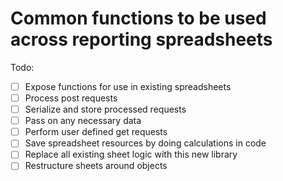# Common functions to be used across reporting spreadsheets
Todo:
- [ ] Expose functions for use in existing spreadsheets
- [ ] Process post requests
- [ ] Serialize and store processed requests
- [ ] Pass on any necessary data
- [ ] Perform user defined get requests
- [ ] Save spreadsheet resources by doing calculations in code
- [ ] Replace all existing sheet logic with this new library
- [ ] Restructure sheets around objects
